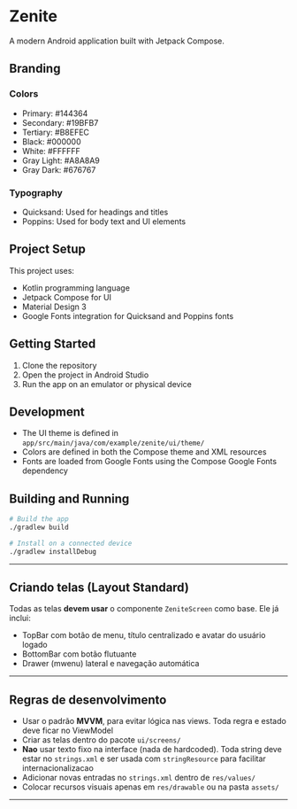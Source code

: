 # Zenite

A modern Android application built with Jetpack Compose.

## Branding

### Colors
- Primary: #144364
- Secondary: #19BFB7
- Tertiary: #B8EFEC
- Black: #000000
- White: #FFFFFF
- Gray Light: #A8A8A9
- Gray Dark: #676767

### Typography
- Quicksand: Used for headings and titles
- Poppins: Used for body text and UI elements

## Project Setup

This project uses:
- Kotlin programming language
- Jetpack Compose for UI
- Material Design 3
- Google Fonts integration for Quicksand and Poppins fonts

## Getting Started

1. Clone the repository
2. Open the project in Android Studio
3. Run the app on an emulator or physical device

## Development

- The UI theme is defined in `app/src/main/java/com/example/zenite/ui/theme/`
- Colors are defined in both the Compose theme and XML resources
- Fonts are loaded from Google Fonts using the Compose Google Fonts dependency

## Building and Running

```bash
# Build the app
./gradlew build

# Install on a connected device
./gradlew installDebug
```

---

## Criando telas (Layout Standard)

Todas as telas **devem usar** o componente `ZeniteScreen` como base. Ele já inclui:

* TopBar com botão de menu, título centralizado e avatar do usuário logado
* BottomBar com botão flutuante
* Drawer (mwenu) lateral e navegação automática

---

## Regras de desenvolvimento

* Usar o padrão **MVVM**, para evitar lógica nas views. Toda regra e estado deve ficar no ViewModel
* Criar as telas dentro do pacote `ui/screens/`
* **Nao** usar texto fixo na interface (nada de hardcoded). Toda string deve estar no `strings.xml` e ser usada com `stringResource` para facilitar internacionalizacao
* Adicionar novas entradas no `strings.xml` dentro de `res/values/`
* Colocar recursos visuais apenas em `res/drawable` ou na pasta `assets/`

---
